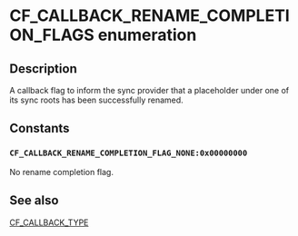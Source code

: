 # CF_CALLBACK_RENAME_COMPLETION_FLAGS enumeration

## Description

A callback flag to inform the sync provider that a placeholder under one of its sync roots has been successfully renamed.

## Constants

### `CF_CALLBACK_RENAME_COMPLETION_FLAG_NONE:0x00000000`

No rename completion flag.

## See also

[CF_CALLBACK_TYPE](https://learn.microsoft.com/windows/win32/api/cfapi/ne-cfapi-cf_callback_type)